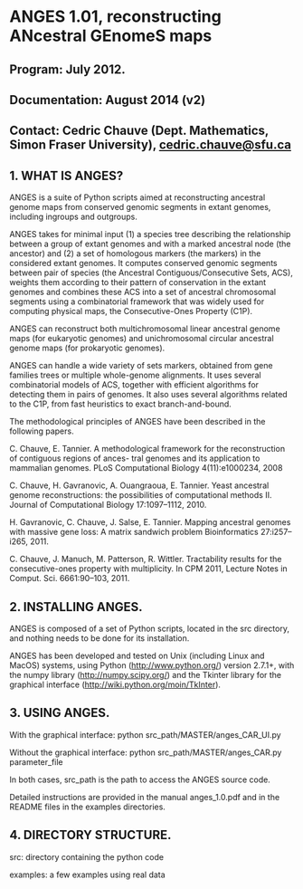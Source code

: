 # ANGES 1.01, reconstructing ANcestral GEnomeS maps
## Program: July 2012.
## Documentation: August 2014 (v2)
## Contact: Cedric Chauve (Dept. Mathematics, Simon Fraser University), cedric.chauve@sfu.ca


## 1. WHAT IS ANGES?

ANGES is a suite of Python scripts aimed at reconstructing ancestral
genome maps from conserved genomic segments in extant genomes,
including ingroups and outgroups. 

ANGES takes for minimal input (1) a species tree describing the
relationship between a group of extant genomes and with a marked
ancestral node (the ancestor) and (2) a set of homologous markers (the
markers) in the considered extant genomes. It computes conserved
genomic segments between pair of species (the Ancestral
Contiguous/Consecutive Sets, ACS), weights them according to their
pattern of conservation in the extant genomes and combines these ACS
into a set of ancestral chromosomal segments using a combinatorial
framework that was widely used for computing physical maps, the
Consecutive-Ones Property (C1P).

ANGES can reconstruct both multichromosomal linear ancestral genome
maps (for eukaryotic genomes) and unichromosomal circular ancestral
genome maps (for prokaryotic genomes). 

ANGES can handle a wide variety of sets markers, obtained from gene
families trees or multiple whole-genome alignments. It uses several
combinatorial models of ACS, together with efficient algorithms for
detecting them in pairs of genomes. It also uses several algorithms
related to the C1P, from fast heuristics to exact branch-and-bound.

The methodological principles of ANGES have been described in the
following papers.

C. Chauve, E. Tannier. A methodological framework for the
reconstruction of contiguous regions of ances- tral genomes and its
application to mammalian genomes. PLoS Computational Biology
4(11):e1000234, 2008

C. Chauve, H. Gavranovic, A. Ouangraoua, E. Tannier. Yeast ancestral
genome reconstructions: the possibilities of computational methods
II. Journal of Computational Biology 17:1097–1112, 2010.

H. Gavranovic, C. Chauve, J. Salse, E. Tannier. Mapping ancestral
genomes with massive gene loss: A matrix sandwich problem
Bioinformatics 27:i257–i265, 2011.

C. Chauve, J. Manuch, M. Patterson, R. Wittler. Tractability results
for the consecutive-ones property with multiplicity. In CPM 2011,
Lecture Notes in Comput. Sci. 6661:90–103, 2011.


## 2. INSTALLING ANGES.

ANGES is composed of a set of Python scripts, located in the src
directory, and nothing needs to be done for its installation.

ANGES has been developed and tested on Unix (including Linux and
MacOS) systems, using Python (http://www.python.org/) version 2.7.1+,
with the numpy library (http://numpy.scipy.org/) and the Tkinter
library for the graphical interface
(http://wiki.python.org/moin/TkInter).


## 3. USING ANGES.

With the graphical interface: 
python src_path/MASTER/anges_CAR_UI.py

Without the graphical interface:
python src_path/MASTER/anges_CAR.py parameter_file

In both cases, src_path is the path to access the ANGES source code.

Detailed instructions are provided in the manual anges_1.0.pdf and in
the README files in the examples directories.


## 4. DIRECTORY STRUCTURE.

src:      directory containing the python code

examples: a few examples using real data
